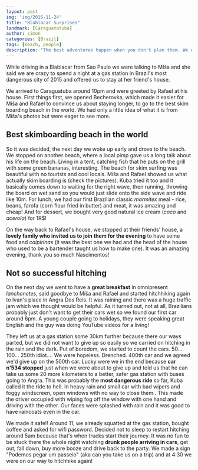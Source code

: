 ```yaml
---
layout: post
img: 'img/2016-11-24'
title: "Blablacar Surprises"
landmark: [Caraguatatuba]
author: simon
categories: [Brazil]
tags: [beach, people]
description: "The best adventures happen when you don't plan them. We didn't plan on spending any time in Caraguatuba, but we met a Slovakian surf girl Míša, went to the beach, met new people, tried skim surfing.. Good vibes, good times!"
---
```


While driving in a Blablacar from Sao Paulo we were talking to Míša and she said we are crazy to spend a night at a gas station in Brazil's most dangerous city of 2015 and offered us to stay at her friend's house.

We arrived to Caraguatuba around 10pm and were greeted by Rafael at his house. First things first, we opened Becherovka, which made it easier for Míša and Rafael to convince us about staying longer, to go to the best skim boarding beach in the world. We had only a little idea of what it is from Míša's photos but were eager to see more. 

## Best skimboarding beach in the world

So it was decided, the next day we woke up early and drove to the beach. We stopped on another beach, where a local pimp gave us a long talk about his life on the beach. Living in a tent, catching fish that he puts on the grill with some green bananas, interesting. The beach for skim surfing was beautiful with no tourists and cool locals. Míša and Rafael showed us what actually skim boarding is (check the pictures). Kuba tried it too and it basically comes down to waiting for the right wave, then running, throwing the board on wet sand so you would just slide onto the side wave and ride like 10m. For lunch, we had our first Brazilian classic *marmitex* meal - rice, beans, farofa (corn flour fried in butter) and meat, it was amazing and cheap! And for dessert, we bought very good natural ice cream (*coco* and *acerola*) for 1R$!

On the way back to Rafael's house, we stopped at their friends' house, a **lovely family who invited us to join them for the evening** to have some food and *caipirinas* (it was the best one we had and the head of the house who used to be a bartender taught us how to make one). It was an amazing evening, thank you so much Nascimentos! 

## Not so successful hitching

On the next day we went to have a **great breakfast** in omnipresent *lanchonetes*, said goodbye to Míša and Rafael and started hitchhiking again to Ivan's place in Angra Dos Reis. It was raining and there was a huge traffic jam which we thought would be helpful. As it turned out, not at all, Brazilians probably just don't want to get their cars wet so we found our first car around 6pm. A young couple going to holidays, they were speaking great English and the guy was doing YouTube videos for a living! 

They left us at a gas station some 30km further because there our ways parted, but we did not want to give up so easily so we carried on hitching in the rain and the dark. Put of boredom, we started to count the cars. 50... 100... 250th idiot.… We were hopeless. Drenched.  400th car and we agreed we'd give up on the 500th car. Lucky were we in the end because **car n'534 stopped** just when we were about to give up and told us that he can take us some 20 more kilometers to a better, safer gas station with buses going to Angra. This was probably the **most dangerous ride** so far, Kuba called it the ride to hell. In heavy rain and small car with bad wipers and foggy windscreen, open windows with no way to close them.. This made the driver occupied with wiping fog off the window with one hand and driving with the other. Our faces were splashed with rain and it was good to have raincoats even in the car. 

We made it safe!! Around 11, we already squatted at the gas station, bought coffee and asked for wifi password. Decided not to sleep to restart hitching around 5am because that's when trucks start their journey. It was no fun to be stuck there the whole night watching **drunk people arriving in cars**, get out, fall down, buy more booze and drive back to the party. We made a sign "Podemos pegar um passeio" (aka can you take us on a trip) and at 4:30 we were on our way to hitchhike again!
